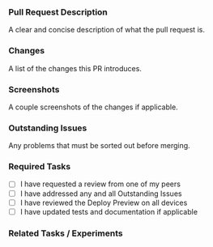### Pull Request Description

A clear and concise description of what the pull request is.

### Changes

A list of the changes this PR introduces.

### Screenshots

A couple screenshots of the changes if applicable.

### Outstanding Issues

Any problems that must be sorted out before merging.

### Required Tasks

- [ ] I have requested a review from one of my peers
- [ ] I have addressed any and all Outstanding Issues
- [ ] I have reviewed the Deploy Preview on all devices
- [ ] I have updated tests and documentation if applicable

### Related Tasks / Experiments

<Notion Link>
